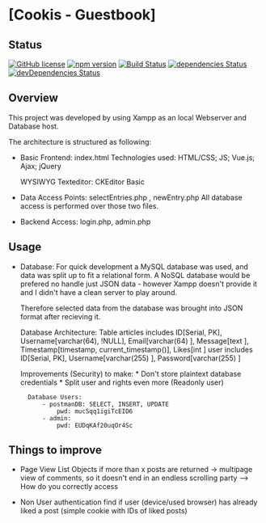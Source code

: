 # [Cookis - Guestbook]


## Status

[![GitHub license](https://img.shields.io/badge/license-MIT-blue.svg)](https://raw.githubusercontent.com/BlackrockDigital/startbootstrap-scrolling-nav/master/LICENSE)
[![npm version](https://img.shields.io/npm/v/startbootstrap-scrolling-nav.svg)](https://www.npmjs.com/package/startbootstrap-scrolling-nav)
[![Build Status](https://travis-ci.org/BlackrockDigital/startbootstrap-scrolling-nav.svg?branch=master)](https://travis-ci.org/BlackrockDigital/startbootstrap-scrolling-nav)
[![dependencies Status](https://david-dm.org/BlackrockDigital/startbootstrap-scrolling-nav/status.svg)](https://david-dm.org/BlackrockDigital/startbootstrap-scrolling-nav)
[![devDependencies Status](https://david-dm.org/BlackrockDigital/startbootstrap-scrolling-nav/dev-status.svg)](https://david-dm.org/BlackrockDigital/startbootstrap-scrolling-nav?type=dev)

## Overview

This project was developed by using Xampp as an local Webserver and Database host.

The architecture is structured as following:
* Basic Frontend: index.html
    Technologies used: HTML/CSS; JS; Vue.js; Ajax; jQuery

    WYSIWYG Texteditor: CKEditor Basic

* Data Access Points: selectEntries.php , newEntry.php
    All database access is performed over those two files.

* Backend Access:   login.php, admin.php
    

## Usage

* Database:
    For quick development a MySQL database was used, and data was split up to fit a relational form.
    A NoSQL database would be prefered no handle just JSON data - however Xampp doesn't provide it and I didn't have a clean server to play around.
    
    Therefore selected data from the database was brought into JSON format after recieving it.

    Database Architecture:
        Table   articles    includes    ID[Serial, PK], Username[varchar(64), !NULL], Email[varchar(64) ], Message[text ], Timestamp[timestamp, current_timestamp()], Likes[int ]
                user        includes    ID[Serial, PK], Username[varchar(255) ], Password[varchar(255) ]

    Improvements (Security) to make:
        * Don't store plaintext database credentials
        * Split user and rights even more (Readonly user)

        Database Users:
            - postmanDB: SELECT, INSERT, UPDATE
                pwd: mucSqq1igiTcEID6
            - admin:    
                pwd: EUDqKAf20uqOr4Sc


## Things to improve

* Page View List Objects
    if more than x posts are returned -> multipage view of comments, so it doesn't end in an endless scrolling party
    --> How do you correctly access 

* Non User authentication
    find if user (device/used browser) has already liked a post (simple cookie with IDs of liked posts)
